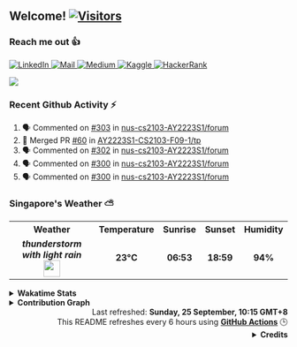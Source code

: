 <h2>Welcome! <a href="https://github.com/RussellDash332"> <img src="https://visitor-badge.laobi.icu/badge?page_id=RussellDash332" alt="Visitors"></a></h2>

<!--
[![Typing SVG](https://readme-typing-svg.herokuapp.com?font=Ubuntu&color=DD58C1&multiline=true&lines=Currently+coding+for+fun...;but+also+for+a+better+future!)](https://github.com/DenverCoder1/readme-typing-svg)
-->

<h3>Reach me out 👍</h3>
<p>
<!--
<a href="https://www.instagram.com/russellsaerang2702/">
  <img alt="Instagram" src="https://img.shields.io/badge/Instagram-E4405F?style=for-the-badge&logo=instagram&logoColor=white"/>
</a>
-->
<a href="https://www.linkedin.com/in/nicholasrussellsaerang/">
  <img alt="LinkedIn" src="https://img.shields.io/badge/linkedin%20-%230077B5.svg?&style=for-the-badge&logo=linkedin&logoColor=white"/>
</a>
<a href="mailto:russellsaerang@gmail.com">
  <img alt="Mail" src="https://img.shields.io/badge/Gmail-D14836?style=for-the-badge&logo=gmail&logoColor=white"/>
</a>
<a href="https://medium.com/@russellsaerang">
  <img alt="Medium" src="https://img.shields.io/badge/Medium-%23000000.svg?style=for-the-badge&logo=Medium&logoColor=white"/>
</a>
<a href="https://www.kaggle.com/russellsaerang">
  <img alt="Kaggle" src="https://img.shields.io/badge/Kaggle-20BEFF?style=for-the-badge&logo=Kaggle&logoColor=white"/>
</a>
<a href="https://www.hackerrank.com/russellsaerang">
  <img alt="HackerRank" src="https://img.shields.io/badge/-Hackerrank-2EC866?style=for-the-badge&logo=HackerRank&logoColor=white"/>
</a>
<!--
<a href="https://replit.com/@russellsaerang">
  <img alt="Repl.it" src="https://img.shields.io/badge/replit-667881?style=for-the-badge&logo=replit&logoColor=white"/>
</a>
-->
</p>

<p float="left">
  <a href="https://github.com/RussellDash332/">
  <img align="center" src="https://github-readme-stats.vercel.app/api?username=RussellDash332&count_private=true&hide_rank=false&show_icons=true&theme=react&include_all_commits=true&title_color=dd58c1&icon_color=dd58c1&custom_title=Russell's%20GitHub%20Stats" />
  <!--
  <img align="center" src="https://github-readme-stats.vercel.app/api/top-langs/?username=RussellDash332&hide=jupyter%20notebook,html&langs_count=10&theme=react&layout=compact&exclude_repo=nusmods,russelldash332.github.io&title_color=dd58c1"/>
  -->
  </a>
</p>

<h3>Recent Github Activity ⚡</h3>

<!--START_SECTION:activity-->
1. 🗣 Commented on [#303](https://github.com/nus-cs2103-AY2223S1/forum/issues/303) in [nus-cs2103-AY2223S1/forum](https://github.com/nus-cs2103-AY2223S1/forum)
2. 🎉 Merged PR [#60](https://github.com/AY2223S1-CS2103-F09-1/tp/pull/60) in [AY2223S1-CS2103-F09-1/tp](https://github.com/AY2223S1-CS2103-F09-1/tp)
3. 🗣 Commented on [#302](https://github.com/nus-cs2103-AY2223S1/forum/issues/302) in [nus-cs2103-AY2223S1/forum](https://github.com/nus-cs2103-AY2223S1/forum)
4. 🗣 Commented on [#300](https://github.com/nus-cs2103-AY2223S1/forum/issues/300) in [nus-cs2103-AY2223S1/forum](https://github.com/nus-cs2103-AY2223S1/forum)
5. 🗣 Commented on [#300](https://github.com/nus-cs2103-AY2223S1/forum/issues/300) in [nus-cs2103-AY2223S1/forum](https://github.com/nus-cs2103-AY2223S1/forum)
<!--END_SECTION:activity-->

<h3>Singapore's Weather ⛅</h3>
<table>
  <tr>
    <th>Weather</th>
    <th>Temperature</th>
    <th>Sunrise</th>
    <th>Sunset</th>
    <th>Humidity</th>
  </tr>
  <tr style="text-align:center">
    <td><b><i>thunderstorm with light rain</i></b> <img width="30" src=http:&#x2F;&#x2F;openweathermap.org&#x2F;img&#x2F;w&#x2F;11d.png></td>
    <td><b>23°C</b></td>
    <td><b>06:53</b></td>
    <td><b>18:59</b></td>
    <td><b>94%</b></td>
  </tr>
</table>

<details>
  <summary>
    <b>Wakatime Stats</b>
  </summary>
  <a href="https://github.com/anuraghazra/github-readme-stats"><img src="https://github-readme-stats.vercel.app/api/wakatime?username=RussellDash332&layout=compact&theme=react&title_color=dd58c1&custom_title=My%20Wakatime%20Stats"/></a>
</details>
<details>
  <summary>
    <b>Contribution Graph</b>
  </summary>
  <a href="https://github.com/ashutosh00710/github-readme-activity-graph"><img src="https://activity-graph.herokuapp.com/graph?username=RussellDash332&custom_title=My%20Contribution%20Graph&theme=react-dark&area=true&line=dd58c1&color=dd58c1"/></a>
</details>

<div align="right">
  Last refreshed: <b>Sunday, 25 September, 10:15 GMT+8</b>
  <br>This README refreshes every 6 hours using <b><a href="https://github.com/features/actions">GitHub Actions</a></b> 🕒
  <details>
    <summary>
      <b>Credits</b>
    </summary>
    Dynamic README inspired by <b><i><a href="https://github.com/thmsgbrt/thmsgbrt">Thomas Guibert</a></i></b> and <b><i><a href="https://github.com/simonw/simonw">Simon Willison</a></i></b>
    <br>Markdown Badges by <b><i><a href="https://github.com/Ileriayo/markdown-badges">Ileriayo Adebiyi</a></i></b>
    <br>Weather Info by <b><i><a href="https://openweathermap.org/api">OpenWeather</a></i></b>
  </details>
</div>
